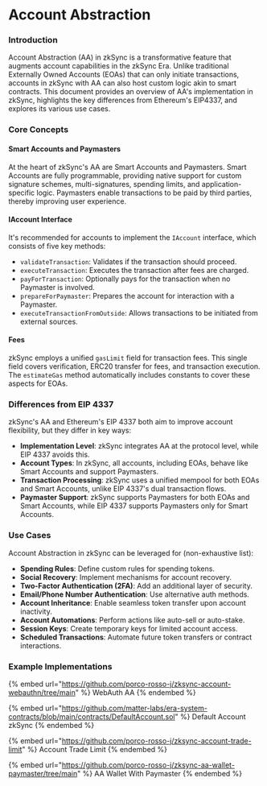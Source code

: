 # Account Abstraction

### Introduction

Account Abstraction (AA) in zkSync is a transformative feature that augments account capabilities in the zkSync Era. Unlike traditional Externally Owned Accounts (EOAs) that can only initiate transactions, accounts in zkSync with AA can also host custom logic akin to smart contracts. This document provides an overview of AA's implementation in zkSync, highlights the key differences from Ethereum's EIP4337, and explores its various use cases.

### Core Concepts

#### Smart Accounts and Paymasters

At the heart of zkSync's AA are Smart Accounts and Paymasters. Smart Accounts are fully programmable, providing native support for custom signature schemes, multi-signatures, spending limits, and application-specific logic. Paymasters enable transactions to be paid by third parties, thereby improving user experience.

#### IAccount Interface

It's recommended for accounts to implement the `IAccount` interface, which consists of five key methods:

* `validateTransaction`: Validates if the transaction should proceed.
* `executeTransaction`: Executes the transaction after fees are charged.
* `payForTransaction`: Optionally pays for the transaction when no Paymaster is involved.
* `prepareForPaymaster`: Prepares the account for interaction with a Paymaster.
* `executeTransactionFromOutside`: Allows transactions to be initiated from external sources.

#### Fees

zkSync employs a unified `gasLimit` field for transaction fees. This single field covers verification, ERC20 transfer for fees, and transaction execution. The `estimateGas` method automatically includes constants to cover these aspects for EOAs.

### Differences from EIP 4337

zkSync's AA and Ethereum's EIP 4337 both aim to improve account flexibility, but they differ in key ways:

* **Implementation Level**: zkSync integrates AA at the protocol level, while EIP 4337 avoids this.
* **Account Types**: In zkSync, all accounts, including EOAs, behave like Smart Accounts and support Paymasters.
* **Transaction Processing**: zkSync uses a unified mempool for both EOAs and Smart Accounts, unlike EIP 4337's dual transaction flows.
* **Paymaster Support**: zkSync supports Paymasters for both EOAs and Smart Accounts, while EIP 4337 supports Paymasters only for Smart Accounts.

### Use Cases

Account Abstraction in zkSync can be leveraged for (non-exhaustive list):

* **Spending Rules**: Define custom rules for spending tokens.
* **Social Recovery**: Implement mechanisms for account recovery.
* **Two-Factor Authentication (2FA)**: Add an additional layer of security.
* **Email/Phone Number Authentication**: Use alternative auth methods.
* **Account Inheritance**: Enable seamless token transfer upon account inactivity.
* **Account Automations**: Perform actions like auto-sell or auto-stake.
* **Session Keys**: Create temporary keys for limited account access.
* **Scheduled Transactions**: Automate future token transfers or contract interactions.

### Example Implementations

{% embed url="https://github.com/porco-rosso-j/zksync-account-webauthn/tree/main" %}
WebAuth AA
{% endembed %}

{% embed url="https://github.com/matter-labs/era-system-contracts/blob/main/contracts/DefaultAccount.sol" %}
Default Account zkSync
{% endembed %}

{% embed url="https://github.com/porco-rosso-j/zksync-account-trade-limit" %}
Account Trade Limit&#x20;
{% endembed %}

{% embed url="https://github.com/porco-rosso-j/zksync-aa-wallet-paymaster/tree/main" %}
AA Wallet With Paymaster
{% endembed %}
